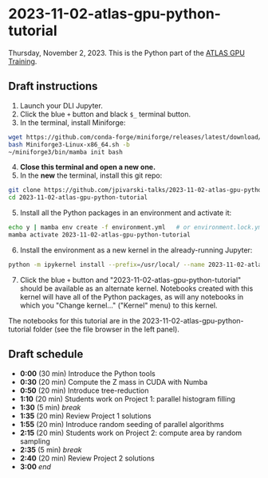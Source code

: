 # 2023-11-02-atlas-gpu-python-tutorial

Thursday, November 2, 2023. This is the Python part of the [ATLAS GPU Training](https://indico.cern.ch/event/1331139/overview).

## Draft instructions

1. Launch your DLI Jupyter.
2. Click the blue `+` button and black `$_` terminal button.
3. In the terminal, install Miniforge:

```bash
wget https://github.com/conda-forge/miniforge/releases/latest/download/Miniforge3-Linux-x86_64.sh
bash Miniforge3-Linux-x86_64.sh -b
~/miniforge3/bin/mamba init bash
```

4. **Close this terminal and open a new one.**
5. In the **new** the terminal, install this git repo:

```bash
git clone https://github.com/jpivarski-talks/2023-11-02-atlas-gpu-python-tutorial.git
cd 2023-11-02-atlas-gpu-python-tutorial
```

5. Install all the Python packages in an environment and activate it:

```bash
echo y | mamba env create -f environment.yml   # or environment.lock.yml
mamba activate 2023-11-02-atlas-gpu-python-tutorial
```

6. Install the environment as a new kernel in the already-running Jupyter:

```bash
python -m ipykernel install --prefix=/usr/local/ --name 2023-11-02-atlas-gpu-python-tutorial
```

7. Click the blue `+` button and "2023-11-02-atlas-gpu-python-tutorial" should be available as an alternate kernel. Notebooks created with this kernel will have all of the Python packages, as will any notebooks in which you "Change kernel..." ("Kernel" menu) to this kernel.

The notebooks for this tutorial are in the 2023-11-02-atlas-gpu-python-tutorial folder (see the file browser in the left panel).

## Draft schedule

* **0:00** (30 min) Introduce the Python tools
* **0:30** (20 min) Compute the Z mass in CUDA with Numba
* **0:50** (20 min) Introduce tree-reduction
* **1:10** (20 min) Students work on Project 1: parallel histogram filling
* **1:30** (5 min) _break_
* **1:35** (20 min) Review Project 1 solutions
* **1:55** (20 min) Introduce random seeding of parallel algorithms
* **2:15** (20 min) Students work on Project 2: compute area by random sampling
* **2:35** (5 min) _break_
* **2:40** (20 min) Review Project 2 solutions
* **3:00** _end_
